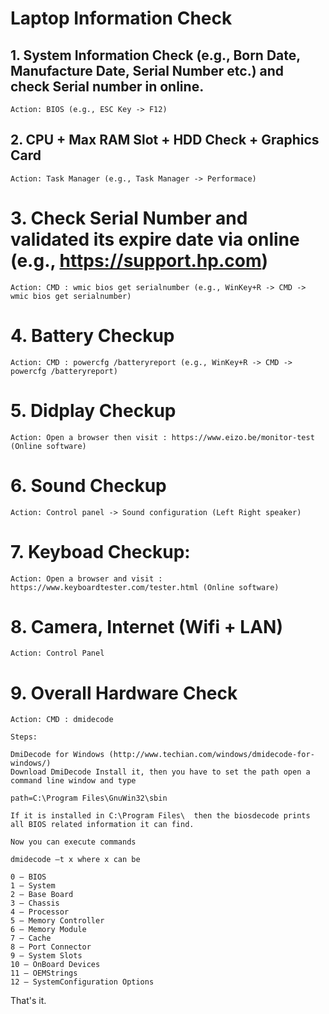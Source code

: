 
# Laptop Information Check

## 1. System Information Check (e.g., Born Date, Manufacture Date, Serial Number etc.) and check Serial number in online.
     
    Action: BIOS (e.g., ESC Key -> F12)
     
## 2. CPU + Max RAM Slot + HDD Check + Graphics Card

    Action: Task Manager (e.g., Task Manager -> Performace)
    
# 3. Check Serial Number and validated its expire date via online (e.g., https://support.hp.com)
 
    Action: CMD : wmic bios get serialnumber (e.g., WinKey+R -> CMD -> wmic bios get serialnumber)

# 4. Battery Checkup
    
    Action: CMD : powercfg /batteryreport (e.g., WinKey+R -> CMD -> powercfg /batteryreport)
    
# 5. Didplay Checkup
    
    Action: Open a browser then visit : https://www.eizo.be/monitor-test (Online software)
    
# 6. Sound Checkup

    Action: Control panel -> Sound configuration (Left Right speaker)
    
# 7. Keyboad Checkup: 
    
    Action: Open a browser and visit : https://www.keyboardtester.com/tester.html (Online software) 
    
# 8. Camera, Internet (Wifi + LAN)
    
    Action: Control Panel 

# 9. Overall Hardware Check 

    Action: CMD : dmidecode 
    
    Steps: 
    
    DmiDecode for Windows (http://www.techian.com/windows/dmidecode-for-windows/)
    Download DmiDecode Install it, then you have to set the path open a command line window and type

    path=C:\Program Files\GnuWin32\sbin

    If it is installed in C:\Program Files\  then the biosdecode prints all BIOS related information it can find.

    Now you can execute commands

    dmidecode –t x where x can be

    0 – BIOS 
    1 – System 
    2 – Base Board 
    3 – Chassis 
    4 – Processor 
    5 – Memory Controller 
    6 – Memory Module 
    7 – Cache 
    8 – Port Connector 
    9 – System Slots 
    10 – OnBoard Devices 
    11 – OEMStrings 
    12 – SystemConfiguration Options
 
 That's it. 
